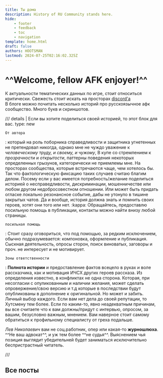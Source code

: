 ```yaml
---
title: Ты дома
description: History of RU Community stands here.
hide:
    - footer
    - feedback
    - toc
    - navigation
template: home.html
draft: false
authors: HOOTSMAN
lastmod: 2024-07-25T02:16:02.325Z
---
```


# ^^Welcome, fellow AFK enjoyer!^^

К актуальности тематических данных по игре, стоит относиться критически. Свежесть стоит искать на просторах [discord'a](kb/bookmarks.md#disco)  
В блоге можно почитать несколько историй про русскоязычное афк сообщество. Много букв и скриншотов.

/// details | Если вы хотите поделиться своей историей, то этот блок для вас.
    type: new

`От автора`

:   который на роль поборника справедливости и защитника угнетенных не претендовал никогда, однако мне не чуждо уважение к *человеческому труду, и своему, и чужому*, В купе со стремлением к *прозрачности* и *открытости*, паттерны поведения некоторых определенных грызунов, категорически не приемлемы мне. На просторах сообщества, которые встречаются чаще, чем хотелось бы. Так что фактологическую фиксацию таких случаев считаю благим делом. Посему если у вас имеется потребность/желание поделиться историей о несправедливости, дискриминации, мошенничестве или любом другом недобросовестном отношении. Или может быть придать огласке локально резонансное событие, дабы не утонуло в тишине закрытых чатов. Да и вообще, история должна знать и помнить своих героев, хотят они того или нет. :kappa:
Обращайтесь, предоставлю посильную помощь в публикации, контакты можно найти внизу любой страницы.

`посильная помощь`

:   Стоит сразу оговориться, что под помощью, за редким исключением, обычно подразумевается: компоновка, оформление и публикация. Сыскная деятельность, опросы сторон, поиск виноватых, заговоры и проч. не интересует и не мотивирует.

`Зоны ответственности`

:   **Полнота истории** и предоставление фактов всецело в руках и воле рассказчика, как и мотивация ИЧСХ других героев рассказа. Из определения известно, в конфликтах не одна сторона. Которая, при несогласии с опуликованным и наличии желания, может сделать опровержение/свою версию и т.д которые в последствии будут опубликованы в дополнение к оригинальной. Но может и забить. Личный выбор каждого. Если вам нет дела до своей репутации, то Хутсмену тем более. Если по каким-то, явно неадекватным причинам, вы все считаете что к вам должны/придут с интервью, опросом, за вашим, безусловно важным, мнением. Вам наверное стоит самому обратиться к профильному специалисту от греха подальше.

*Лев Николаевич* вам не соц.работник, опер или какая-то **журношлюха**.  
^^Не ваш адвокат^^, и уж тем более  ^^не судья^^. Выяснением чья позиция выглядит убедительней будет заниматься исключительно беспристрастный читатель.

///

## Все посты

